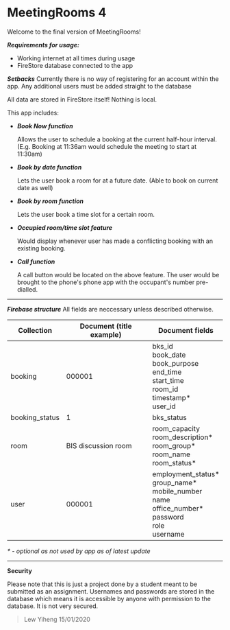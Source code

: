 # MeetingRooms 4

Welcome to the final version of MeetingRooms!

***Requirements for usage:***
- Working internet at all times during usage
- FireStore database connected to the app

***Setbacks***
Currently there is no way of registering for an account within the app. Any additional users must be added straight to the database

All data are stored in FireStore itself! Nothing is local.

This app includes:

- ***Book Now function*** <br/>

  Allows the user to schedule a booking at the current half-hour interval. (E.g. Booking at 11:36am would schedule the meeting to start at 11:30am)

- ***Book by date function*** <br/>

  Lets the user book a room for at a future date. (Able to book on current date as well)

- ***Book by room function*** <br/>

  Lets the user book a time slot for a certain room.

- ***Occupied room/time slot feature*** <br/>

  Would display whenever user has made a conflicting booking with an existing booking.

- ***Call function*** <br/>

  A call button would be located on the above feature. The user would be brought to the phone's phone app with the occupant's number pre-dialled.

---

***Firebase structure***
All fields are neccessary unless described otherwise.

Collection | Document (title example) | Document fields
--- | --- | ---
booking | 000001 | bks_id <br/> book_date <br/> book_purpose <br/> end_time <br/> start_time <br/> room_id <br/> timestamp* <br/> user_id
booking_status | 1 | bks_status
room | BIS discussion room | room_capacity <br/> room_description* <br/> room_group* <br/> room_name <br/> room_status* <br/>
user | 000001 | employment_status* <br/> group_name* <br/> mobile_number <br/> name <br/> office_number* <br/> password <br/> role <br/> username <br/>

_* - optional as not used by app as of latest update_

---

**Security**

Please note that this is just a project done by a student meant to be submitted as an assignment. Usernames and passwords are stored in the database which means it is accessible by anyone with permission to the database. It is not very secured.

>Lew Yiheng 15/01/2020

